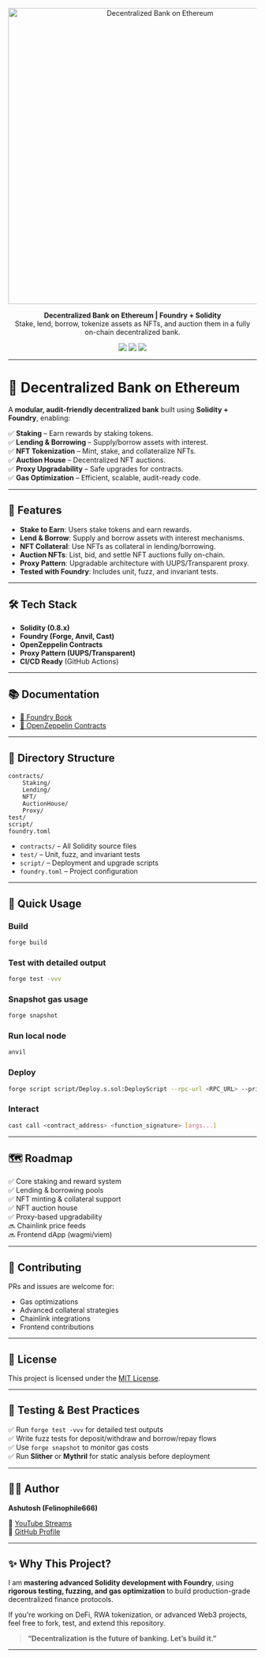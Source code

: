 <p align="center">
  <img src="https://raw.githubusercontent.com/itskumar666/RWA_Tokenisation/main/assets/banner.png" alt="Decentralized Bank on Ethereum" width="600"/>
</p>

<p align="center">
  <b>Decentralized Bank on Ethereum | Foundry + Solidity</b><br>
  Stake, lend, borrow, tokenize assets as NFTs, and auction them in a fully on-chain decentralized bank.
</p>

<p align="center">
  <a href="https://youtube.com/@Felinophile666/streams"><img src="https://img.shields.io/badge/YouTube-Live_Streams-red?logo=youtube&logoColor=white"></a>
  <img src="https://img.shields.io/badge/Built%20with-Foundry-blueviolet?logo=ethereum&logoColor=white">
  <img src="https://img.shields.io/badge/License-MIT-green">
</p>

---

# 🏦 Decentralized Bank on Ethereum

A **modular, audit-friendly decentralized bank** built using **Solidity + Foundry**, enabling:

✅ **Staking** – Earn rewards by staking tokens.  
✅ **Lending & Borrowing** – Supply/borrow assets with interest.  
✅ **NFT Tokenization** – Mint, stake, and collateralize NFTs.  
✅ **Auction House** – Decentralized NFT auctions.  
✅ **Proxy Upgradability** – Safe upgrades for contracts.  
✅ **Gas Optimization** – Efficient, scalable, audit-ready code.

---

## 🚀 Features

- **Stake to Earn**: Users stake tokens and earn rewards.
- **Lend & Borrow**: Supply and borrow assets with interest mechanisms.
- **NFT Collateral**: Use NFTs as collateral in lending/borrowing.
- **Auction NFTs**: List, bid, and settle NFT auctions fully on-chain.
- **Proxy Pattern**: Upgradable architecture with UUPS/Transparent proxy.
- **Tested with Foundry**: Includes unit, fuzz, and invariant tests.

---

## 🛠 Tech Stack

- **Solidity (0.8.x)**
- **Foundry (Forge, Anvil, Cast)**
- **OpenZeppelin Contracts**
- **Proxy Pattern (UUPS/Transparent)**
- **CI/CD Ready** (GitHub Actions)

---

## 📚 Documentation

- [📘 Foundry Book](https://book.getfoundry.sh/)
- [🔗 OpenZeppelin Contracts](https://docs.openzeppelin.com/contracts/)

---

## 📂 Directory Structure

```
contracts/
    Staking/
    Lending/
    NFT/
    AuctionHouse/
    Proxy/
test/
script/
foundry.toml
```

- `contracts/` – All Solidity source files
- `test/` – Unit, fuzz, and invariant tests
- `script/` – Deployment and upgrade scripts
- `foundry.toml` – Project configuration

---

## 🧪 Quick Usage

### Build

```bash
forge build
```

### Test with detailed output

```bash
forge test -vvv
```

### Snapshot gas usage

```bash
forge snapshot
```

### Run local node

```bash
anvil
```

### Deploy

```bash
forge script script/Deploy.s.sol:DeployScript --rpc-url <RPC_URL> --private-key <PRIVATE_KEY> --broadcast
```

### Interact

```bash
cast call <contract_address> <function_signature> [args...]
```

---

## 🗺 Roadmap

✅ Core staking and reward system  
✅ Lending & borrowing pools  
✅ NFT minting & collateral support  
✅ NFT auction house  
✅ Proxy-based upgradability  
🔜 Chainlink price feeds  
🔜 Frontend dApp (wagmi/viem)

---

## 🤝 Contributing

PRs and issues are welcome for:

- Gas optimizations
- Advanced collateral strategies
- Chainlink integrations
- Frontend contributions

---

## 🪪 License

This project is licensed under the [MIT License](LICENSE).

---

## 🧪 Testing & Best Practices

✅ Run `forge test -vvv` for detailed test outputs  
✅ Write fuzz tests for deposit/withdraw and borrow/repay flows  
✅ Use `forge snapshot` to monitor gas costs  
✅ Run **Slither** or **Mythril** for static analysis before deployment

---

## 👨‍💻 Author

**Ashutosh (Felinophile666)**

🎥 [YouTube Streams](https://youtube.com/@Felinophile666/streams)  
🐙 [GitHub Profile](https://github.com/itskumar666)

---

## ✨ Why This Project?

I am **mastering advanced Solidity development with Foundry**, using **rigorous testing, fuzzing, and gas optimization** to build production-grade decentralized finance protocols.

If you're working on DeFi, RWA tokenization, or advanced Web3 projects, feel free to fork, test, and extend this repository.

> **“Decentralization is the future of banking. Let’s build it.”**

---
